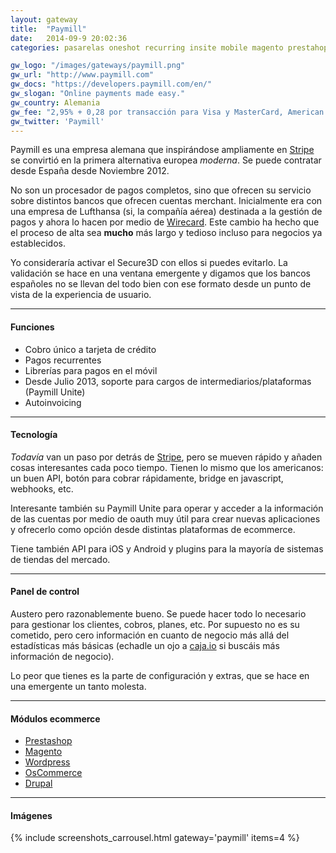 ```yaml
---
layout: gateway
title:  "Paymill"
date:   2014-09-9 20:02:36
categories: pasarelas oneshot recurring insite mobile magento prestahop woocommerce shopify

gw_logo: "/images/gateways/paymill.png"
gw_url: "http://www.paymill.com"
gw_docs: "https://developers.paymill.com/en/"
gw_slogan: "Online payments made easy."
gw_country: Alemania
gw_fee: "2,95% + 0,28 por transacción para Visa y MasterCard, American Express 3,95 + 0,28€"
gw_twitter: 'Paymill'
---
```


Paymill es una empresa alemana que inspirándose ampliamente en [Stripe](/stripe/) se convirtió en la primera alternativa europea _moderna_. Se puede contratar desde España desde Noviembre 2012.  

No son un procesador de pagos completos, sino que ofrecen su servicio sobre distintos bancos que ofrecen cuentas merchant. Inicialmente era con una empresa de Lufthansa (si, la compañía aérea) destinada a la gestión de pagos y ahora lo hacen por medio de [Wirecard](/wirecard/). Este cambio ha hecho que el proceso de alta sea **mucho** más largo y tedioso incluso para negocios ya establecidos.

Yo consideraría activar el Secure3D con ellos si puedes evitarlo. La validación se hace en una ventana emergente y digamos que los bancos españoles no se llevan del todo bien con ese formato desde un punto de vista de la experiencia de usuario.

-------------

#### Funciones

- Cobro único a tarjeta de crédito
- Pagos recurrentes
- Librerías para pagos en el móvil
- Desde Julio 2013, soporte para cargos de intermediarios/plataformas (Paymill Unite)
- Autoinvoicing

-------------

#### Tecnología

_Todavía_ van un paso por detrás de [Stripe](/stripe/), pero se mueven rápido y añaden cosas interesantes cada poco tiempo. Tienen lo mismo que los americanos: un buen API, botón para cobrar rápidamente, bridge en javascript, webhooks, etc.

Interesante también su Paymill Unite para operar y acceder a la información de las cuentas por medio de oauth muy útil para crear nuevas aplicaciones y ofrecerlo como opción desde distintas plataformas de ecommerce.

Tiene también API para iOS y Android y plugins para la mayoría de sistemas de tiendas del mercado.

-------------

#### Panel de control

Austero pero razonablemente bueno. Se puede hacer todo lo necesario para gestionar los clientes, cobros, planes, etc. Por supuesto no es su cometido, pero cero información en cuanto de negocio más allá del estadísticas más básicas (echadle un ojo a [caja.io](http://www.caja.io) si buscáis más información de negocio). 

Lo peor que tienes es la parte de configuración y extras, que se hace en una emergente un tanto molesta.

-------------

#### Módulos ecommerce

- [Prestashop](https://github.com/paymill/paymill-prestashop)
- [Magento](https://github.com/Paymill/Paymill-Magento)
- [Wordpress](https://wordpress.org/plugins/paymill/)
- [OsCommerce](https://github.com/paymill/paymill-oscommerce)
- [Drupal](https://drupal.org/project/commerce_paymill)

-------------

#### Imágenes

{% include screenshots_carrousel.html gateway='paymill' items=4 %}